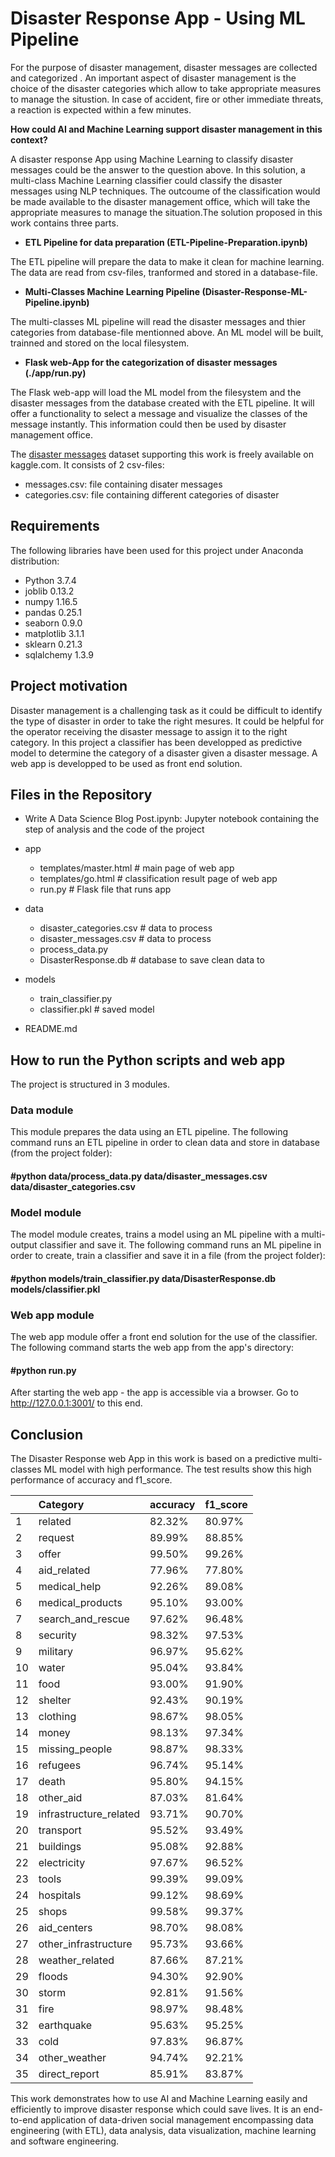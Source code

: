 # Disaster Response App - Using ML Pipeline 

For the purpose of disaster management, disaster messages are collected and categorized . An important aspect of disaster management is the choice of the disaster categories which allow to take appropriate measures to manage the situstion. In case of accident, fire or other immediate threats, a reaction is expected within a few minutes. 

**How could AI and Machine Learning support disaster management in this context?**

A disaster response App using Machine Learning to classify disaster messages could be the answer to the question above. In this solution, a multi-class Machine Learning classifier could classify the disaster messages using NLP techniques. The outcoume of the classification would be made available to the disaster management office, which will take the appropriate measures to manage the situation.The solution proposed in this work contains three parts.

- **ETL Pipeline for data preparation (ETL-Pipeline-Preparation.ipynb)**

The ETL pipeline will prepare the data to make it clean for machine learning. The data are read from csv-files, tranformed and stored in a database-file.

- **Multi-Classes Machine Learning Pipeline (Disaster-Response-ML-Pipeline.ipynb)**

The multi-classes ML pipeline will read the disaster messages and thier categories from database-file mentionned above. An ML model will be built, trainned and stored on the local filesystem.

- **Flask web-App for the categorization of disaster messages (./app/run.py)**

The Flask web-app will load the ML model from the filesystem and the disaster messages from the database created with the ETL pipeline. It will offer a functionality to select a message and visualize the classes of the message instantly. This information could then be used by disaster management office. 


The [disaster messages](https://www.kaggle.com/davidshahshankhar/disasterresponsepipeline) dataset supporting this work is freely available on kaggle.com. It consists of 2 csv-files:

- messages.csv: file containing disater messages
- categories.csv: file containing different categories of disaster 


## Requirements

The following libraries have been used for this project under Anaconda distribution:

- Python 3.7.4
- joblib 0.13.2
- numpy 1.16.5
- pandas 0.25.1
- seaborn 0.9.0
- matplotlib 3.1.1
- sklearn 0.21.3
- sqlalchemy 1.3.9

## Project motivation

Disaster management is a challenging task as it could be difficult to identify the type of disaster in order to take the right mesures. It could be helpful for the operator receiving the disaster message to assign it to the right category. In this project a classifier has been developped as predictive model to determine the category of a disaster given a disaster message. A web app is developped to be used as front end solution.

## Files in the Repository

- Write A Data Science Blog Post.ipynb: Jupyter notebook containing the step of analysis and the code of the project
  
- app
  - templates/master.html  # main page of web app
  - templates/go.html  # classification result page of web app
  - run.py  # Flask file that runs app

- data
  - disaster_categories.csv  # data to process 
  - disaster_messages.csv  # data to process
  - process_data.py
  - DisasterResponse.db   # database to save clean data to

- models
  - train_classifier.py 
  - classifier.pkl  # saved model 

- README.md

## How to run the Python scripts and web app

The project is structured in 3 modules.

### Data module

This module prepares the data using an ETL pipeline. The following command runs an ETL pipeline in order to clean data and store in database (from the project folder):

#### #python data/process_data.py data/disaster_messages.csv data/disaster_categories.csv


### Model module

The model module creates, trains a model using an ML pipeline with a multi-output classifier and save it. The following command runs an ML pipeline in order to create, train a classifier and save it in a file (from the project folder):

#### #python models/train_classifier.py data/DisasterResponse.db models/classifier.pkl 

### Web app module

The web app module offer a front end solution for the use of the classifier. The following command starts the web app from the app's directory:

#### #python run.py

After starting the web app - the app is accessible via a browser. Go to http://127.0.0.1:3001/ to this end.

## Conclusion

The Disaster Response web App in this work is based on a predictive multi-classes ML model with high performance. The test results show this high performance of accuracy and f1_score.


|    | Category               | accuracy   | f1_score   |
|:---|:-----------------------|:-----------|:-----------|
|  1 | related                | 82.32%     | 80.97%     |
|  2 | request                | 89.99%     | 88.85%     |
|  3 | offer                  | 99.50%     | 99.26%     |
|  4 | aid_related            | 77.96%     | 77.80%     |
|  5 | medical_help           | 92.26%     | 89.08%     |
|  6 | medical_products       | 95.10%     | 93.00%     |
|  7 | search_and_rescue      | 97.62%     | 96.48%     |
|  8 | security               | 98.32%     | 97.53%     |
|  9 | military               | 96.97%     | 95.62%     |
| 10 | water                  | 95.04%     | 93.84%     |
| 11 | food                   | 93.00%     | 91.90%     |
| 12 | shelter                | 92.43%     | 90.19%     |
| 13 | clothing               | 98.67%     | 98.05%     |
| 14 | money                  | 98.13%     | 97.34%     |
| 15 | missing_people         | 98.87%     | 98.33%     |
| 16 | refugees               | 96.74%     | 95.14%     |
| 17 | death                  | 95.80%     | 94.15%     |
| 18 | other_aid              | 87.03%     | 81.64%     |
| 19 | infrastructure_related | 93.71%     | 90.70%     |
| 20 | transport              | 95.52%     | 93.49%     |
| 21 | buildings              | 95.08%     | 92.88%     |
| 22 | electricity            | 97.67%     | 96.52%     |
| 23 | tools                  | 99.39%     | 99.09%     |
| 24 | hospitals              | 99.12%     | 98.69%     |
| 25 | shops                  | 99.58%     | 99.37%     |
| 26 | aid_centers            | 98.70%     | 98.08%     |
| 27 | other_infrastructure   | 95.73%     | 93.66%     |
| 28 | weather_related        | 87.66%     | 87.21%     |
| 29 | floods                 | 94.30%     | 92.90%     |
| 30 | storm                  | 92.81%     | 91.56%     |
| 31 | fire                   | 98.97%     | 98.48%     |
| 32 | earthquake             | 95.63%     | 95.25%     |
| 33 | cold                   | 97.83%     | 96.87%     |
| 34 | other_weather          | 94.74%     | 92.21%     |
| 35 | direct_report          | 85.91%     | 83.87%     |

This work demonstrates how to use AI and Machine Learning easily and efficiently to improve disaster response which could save lives.
It is an end-to-end application of data-driven social management encompassing data engineering (with ETL), data analysis, data visualization, machine learning and software engineering. 

